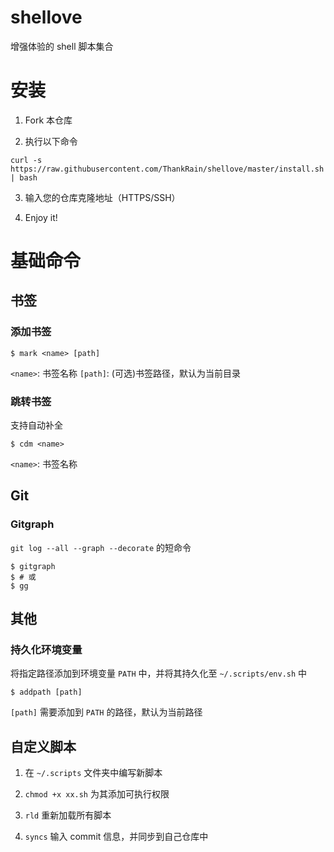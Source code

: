 # shellove
增强体验的 shell 脚本集合

# 安装
1. Fork 本仓库

2. 执行以下命令
```shell
curl -s https://raw.githubusercontent.com/ThankRain/shellove/master/install.sh | bash
```

3. 输入您的仓库克隆地址（HTTPS/SSH）

4. Enjoy it!

# 基础命令

## 书签

### 添加书签

```shell
$ mark <name> [path]
```
`<name>`: 书签名称
`[path]`: (可选)书签路径，默认为当前目录

### 跳转书签
支持自动补全
```shell
$ cdm <name>
```
`<name>`: 书签名称

## Git
### Gitgraph
`git log --all --graph --decorate` 的短命令
```shell
$ gitgraph
$ # 或
$ gg
```

## 其他
### 持久化环境变量
将指定路径添加到环境变量 `PATH` 中，并将其持久化至 `~/.scripts/env.sh` 中
```shell
$ addpath [path]
```
`[path]` 需要添加到 `PATH` 的路径，默认为当前路径

## 自定义脚本

1. 在 `~/.scripts` 文件夹中编写新脚本

2. `chmod +x xx.sh` 为其添加可执行权限

3. `rld` 重新加载所有脚本

4. `syncs` 输入 commit 信息，并同步到自己仓库中